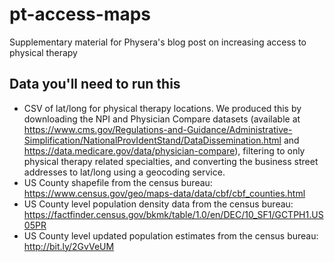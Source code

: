 # pt-access-maps
Supplementary material for Physera's blog post on increasing access to physical therapy

## Data you'll need to run this
* CSV of lat/long for physical therapy locations.  We produced this by downloading the NPI and Physician Compare datasets (available at https://www.cms.gov/Regulations-and-Guidance/Administrative-Simplification/NationalProvIdentStand/DataDissemination.html and https://data.medicare.gov/data/physician-compare), filtering to only physical therapy related specialties, and converting the business street addresses to lat/long using a geocoding service.  
* US County shapefile from the census bureau: https://www.census.gov/geo/maps-data/data/cbf/cbf_counties.html
* US County level population density data from the census bureau: https://factfinder.census.gov/bkmk/table/1.0/en/DEC/10_SF1/GCTPH1.US05PR
* US County level updated population estimates from the census bureau: http://bit.ly/2GvVeUM
